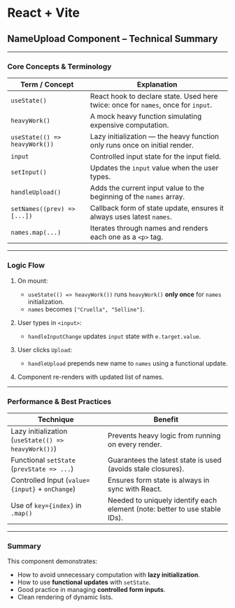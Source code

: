 # React + Vite

##  NameUpload Component – Technical Summary

---

### Core Concepts & Terminology

| Term / Concept      | Explanation                                                                 |
|---------------------|-----------------------------------------------------------------------------|
| `useState()`        | React hook to declare state. Used here twice: once for `names`, once for `input`. |
| `heavyWork()`       | A mock heavy function simulating expensive computation.                     |
| `useState(() => heavyWork())` | Lazy initialization — the heavy function only runs once on initial render. |
| `input`             | Controlled input state for the input field.                                 |
| `setInput()`        | Updates the `input` value when the user types.                              |
| `handleUpload()`    | Adds the current input value to the beginning of the `names` array.         |
| `setNames((prev) => [...])` | Callback form of state update, ensures it always uses latest `names`. |
| `names.map(...)`    | Iterates through names and renders each one as a `<p>` tag.                 |

---

###  Logic Flow

1. On mount:
   - `useState(() => heavyWork())` runs `heavyWork()` **only once** for `names` initialization.
   - `names` becomes `["Cruella", "Selline"]`.

2. User types in `<input>`:
   - `handleInputChange` updates `input` state with `e.target.value`.

3. User clicks `Upload`:
   - `handleUpload` prepends new name to `names` using a functional update.

4. Component re-renders with updated list of names.

---

###  Performance & Best Practices

| Technique                      | Benefit                                                             |
|--------------------------------|---------------------------------------------------------------------|
| Lazy initialization (`useState(() => heavyWork())`) | Prevents heavy logic from running on every render.               |
| Functional `setState` (`prevState => ...`)         | Guarantees the latest state is used (avoids stale closures).     |
| Controlled Input (`value={input}` + `onChange`)    | Ensures form state is always in sync with React.                 |
| Use of `key={index}` in `.map()`                   | Needed to uniquely identify each element (note: better to use stable IDs). |

---

###  Summary

This component demonstrates:
- How to avoid unnecessary computation with **lazy initialization**.
- How to use **functional updates** with `setState`.
- Good practice in managing **controlled form inputs**.
- Clean rendering of dynamic lists.

